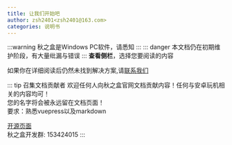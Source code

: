 ```yaml
---
title: 让我们开始吧
author: zsh2401<zsh2401@163.com>
categories: 说明书
---
```

:::warning
秋之盒是Windows PC软件，请悉知
:::
::: danger
本文档仍在初期维护阶段，有大量纰漏与错误
:::
**查看侧栏**，选择您要阅读的内容   

如果你在详细阅读后仍然未找到解决方案,请[联系我们](/about/)

::: tip 召集文档贡献者
欢迎任何人向秋之盒官网文档贡献内容！任何与安卓玩机相关的内容均可！   
您的名字将会被永远留在文档页面！   
要求：熟悉vuepress以及markdown   


[开源页面](https://github.com/zsh2401/www.atmb.top)   
秋之盒开发群: 153424015
:::
